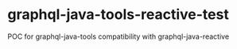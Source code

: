 # graphql-java-tools-reactive-test
POC for graphql-java-tools compatibility with graphql-java-reactive
